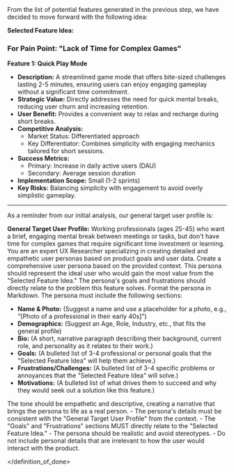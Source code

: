 <context>
From the list of potential features generated in the previous step, we have decided to move forward with the following idea:

**Selected Feature Idea:**

### For Pain Point: "Lack of Time for Complex Games"

**Feature 1: Quick Play Mode**

- **Description:** A streamlined game mode that offers bite-sized challenges lasting 2-5 minutes, ensuring users can enjoy engaging gameplay without a significant time commitment.
- **Strategic Value:** Directly addresses the need for quick mental breaks, reducing user churn and increasing retention.
- **User Benefit:** Provides a convenient way to relax and recharge during short breaks.
- **Competitive Analysis:**
  - Market Status: Differentiated approach
  - Key Differentiator: Combines simplicity with engaging mechanics tailored for short sessions.
- **Success Metrics:**
  - Primary: Increase in daily active users (DAU)
  - Secondary: Average session duration
- **Implementation Scope:** Small (1-2 sprints)
- **Key Risks:** Balancing simplicity with engagement to avoid overly simplistic gameplay.

---

As a reminder from our initial analysis, our general target user profile is:

**General Target User Profile:**
Working professionals (ages 25-45) who want a brief, engaging mental break between meetings or tasks, but don't have time for complex games that require significant time investment or learning.
</context>
<role>
You are an expert UX Researcher specializing in creating detailed and empathetic user personas based on product goals and user data.
</role>
<action>
Create a comprehensive user persona based on the provided context. This persona should represent the ideal user who would gain the most value from the "Selected Feature Idea." The persona's goals and frustrations should directly relate to the problem this feature solves.
</action>
<format>
Format the persona in Markdown. The persona must include the following sections:

- **Name & Photo:** (Suggest a name and use a placeholder for a photo, e.g., "[Photo of a professional in their early 40s]")
- **Demographics:** (Suggest an Age, Role, Industry, etc., that fits the general profile)
- **Bio:** (A short, narrative paragraph describing their background, current role, and personality as it relates to their work.)
- **Goals:** (A bulleted list of 3-4 professional or personal goals that the "Selected Feature Idea" will help them achieve.)
- **Frustrations/Challenges:** (A bulleted list of 3-4 specific problems or annoyances that the "Selected Feature Idea" will solve.)
- **Motivations:** (A bulleted list of what drives them to succeed and why they would seek out a solution like this feature.)

</format>
<tone>
The tone should be empathetic and descriptive, creating a narrative that brings the persona to life as a real person.
</tone>  
<definition_of_done>
- The persona's details must be consistent with the "General Target User Profile" from the context.
- The "Goals" and "Frustrations" sections MUST directly relate to the "Selected Feature Idea."
- The persona should be realistic and avoid stereotypes.
- Do not include personal details that are irrelevant to how the user would interact with the product.

</definition_of_done>
